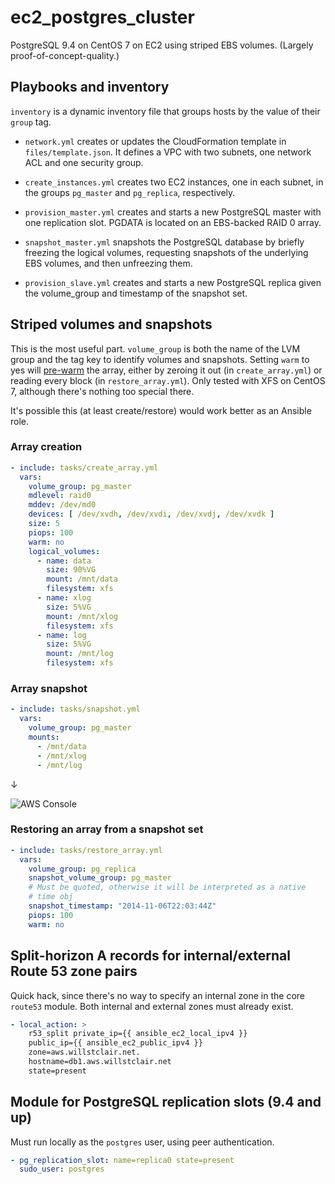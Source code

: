 # ec2_postgres_cluster

PostgreSQL 9.4 on CentOS 7 on EC2 using striped EBS volumes. (Largely proof-of-concept-quality.)

## Playbooks and inventory

`inventory` is a dynamic inventory file that groups hosts by the value of their `group` tag.

- `network.yml` creates or updates the CloudFormation template in
  `files/template.json`. It defines a VPC with two subnets, one
  network ACL and one security group.

- `create_instances.yml` creates two EC2 instances, one in each
  subnet, in the groups `pg_master` and `pg_replica`, respectively.

- `provision_master.yml` creates and starts a new PostgreSQL master
  with one replication slot. PGDATA is located on an EBS-backed RAID 0
  array.

- `snapshot_master.yml` snapshots the PostgreSQL database by briefly
  freezing the logical volumes, requesting snapshots of the underlying
  EBS volumes, and then unfreezing them.

- `provision_slave.yml` creates and starts a new PostgreSQL replica
  given the volume_group and timestamp of the snapshot set.

## Striped volumes and snapshots

This is the most useful part. `volume_group` is both the name of the LVM
group and the tag key to identify volumes and snapshots. Setting
`warm` to yes will
[pre-warm](http://docs.aws.amazon.com/AWSEC2/latest/UserGuide/ebs-prewarm.html)
the array, either by zeroing it out (in `create_array.yml`) or reading
every block (in `restore_array.yml`). Only tested with XFS on CentOS
7, although there's nothing too special there.

It's possible this (at least create/restore) would work better as an
Ansible role.

### Array creation

```yaml
- include: tasks/create_array.yml
  vars:
    volume_group: pg_master
    mdlevel: raid0
	mddev: /dev/md0
    devices: [ /dev/xvdh, /dev/xvdi, /dev/xvdj, /dev/xvdk ]
    size: 5
    piops: 100
    warm: no
	logical_volumes:
	  - name: data
        size: 90%VG
        mount: /mnt/data
        filesystem: xfs
      - name: xlog
        size: 5%VG
        mount: /mnt/xlog
        filesystem: xfs
      - name: log
        size: 5%VG
        mount: /mnt/log
        filesystem: xfs
```

### Array snapshot

```yaml
- include: tasks/snapshot.yml
  vars:
    volume_group: pg_master
    mounts:
      - /mnt/data
      - /mnt/xlog
      - /mnt/log
```
↓

![AWS Console](http://i.imgur.com/hmD0S0p.png)

### Restoring an array from a snapshot set

```yaml
- include: tasks/restore_array.yml
  vars:
    volume_group: pg_replica
    snapshot_volume_group: pg_master
    # Must be quoted, otherwise it will be interpreted as a native
    # time obj
    snapshot_timestamp: "2014-11-06T22:03:44Z"
    piops: 100
    warm: no
```

## Split-horizon A records for internal/external Route 53 zone pairs

Quick hack, since there's no way to specify an internal zone in the
core `route53` module. Both internal and external zones must already
exist.

```yaml
- local_action: >
    r53_split private_ip={{ ansible_ec2_local_ipv4 }}
	public_ip={{ ansible_ec2_public_ipv4 }}
	zone=aws.willstclair.net.
	hostname=db1.aws.willstclair.net
	state=present
```

## Module for PostgreSQL replication slots (9.4 and up)

Must run locally as the `postgres` user, using peer authentication.

```yaml
- pg_replication_slot: name=replica0 state=present
  sudo_user: postgres
```
